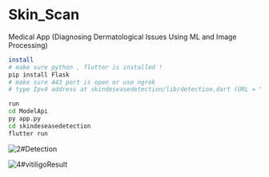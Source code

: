 # Skin_Scan
Medical App (Diagnosing Dermatological Issues Using ML and Image Processing)


```bash
install 
# make sure python , flutter is installed !
pip install Flask
# make sure 443 port is open or use ngrok
# type Ipv4 address at skindeseasedetection/lib/detection.dart (URL = "")
```

```bash
run 
cd ModelApi 
py app.py
cd skindeseasedetection
flutter run 
```

![2#Detection](https://github.com/Harvie-Mz/Skin_Scan/assets/123501534/a84e7719-1a0c-4249-9597-0aeb1588ecdc)

![4#vitiligoResult](https://github.com/Harvie-Mz/Skin_Scan/assets/123501534/5f03bb64-7a1b-45a6-aac5-41759f184794)



